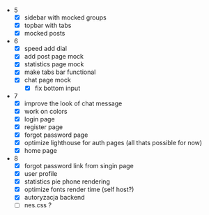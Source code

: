 - 5
  - [x] sidebar with mocked groups
  - [x] topbar with tabs
  - [x] mocked posts
- 6
  - [x] speed add dial
  - [x] add post page mock
  - [x] statistics page mock
  - [x] make tabs bar functional
  - [x] chat page mock
    - [x] fix bottom input
- 7
  - [x] improve the look of chat message
  - [x] work on colors
  - [x] login page
  - [x] register page
  - [x] forgot password page
  - [x] optimize lighthouse for auth pages (all thats possible for now)
  - [x] home page
- 8
  - [x] forgot password link from singin page
  - [x] user profile
  - [x] statistics pie phone rendering
  - [x] optimize fonts render time (self host?)
  - [x] autoryzacja backend
  - [ ] nes.css ?